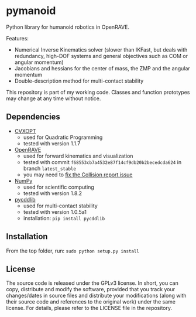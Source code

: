 # pymanoid

Python library for humanoid robotics in OpenRAVE.

Features:
- Numerical Inverse Kinematics solver (slower than IKFast, but deals with
  redundancy, high-DOF systems and general objectives such as COM or angular
  momentum)
- Jacobians and hessians for the center of mass, the ZMP and the angular momentum
- Double-description method for multi-contact stability

This repository is part of my working code. Classes and function prototypes may
change at any time without notice.

## Dependencies

- [CVXOPT](http://cvxopt.org/)
  - used for Quadratic Programming
  - tested with version 1.1.7
- [OpenRAVE](https://github.com/rdiankov/openrave)
  - used for forward kinematics and visualization
  - tested with commit `f68553cb7a4532e87f14cf9db20b2becedcda624` in branch
    `latest_stable`
  - you may need to [fix the Collision report issue](https://github.com/rdiankov/openrave/issues/333#issuecomment-72191884)
- [NumPy](http://www.numpy.org/)
  - used for scientific computing
  - tested with version 1.8.2
- [pycddlib](https://pycddlib.readthedocs.org/en/latest/)
  - used for multi-contact stability
  - tested with version 1.0.5a1
  - installation: `pip install pycddlib`

## Installation

From the top folder, run: `sudo python setup.py install`

## License

The source code is released under the GPLv3 license. In short, you can copy,
distribute and modify the software, provided that you track your changes/dates
in source files and distribute your modifications (along with their source code
and references to the original work) under the same license. For details,
please refer to the LICENSE file in the repository.
